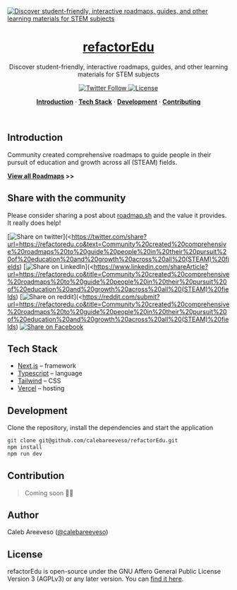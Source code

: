 <a href="https://refactoredu.co">
  <img alt="Discover student-friendly, interactive roadmaps, guides, and other learning materials for STEM subjects" src="https://www.refactoredu.co/static/images/banner.png">
  <h1 align="center">refactorEdu</h1>
</a>

<p align="center">
  Discover student-friendly, interactive roadmaps, guides, and other learning materials for STEM subjects
</p>

<p align="center">
  <a href="https://twitter.com/refactorEdu">
   <img alt="Twitter Follow" src="https://img.shields.io/twitter/follow/refactorEdu?color=F0E704&logo=twitter&style=for-the-badge">
  </a>
  <a href="https://github.com/calebareeveso/refactorEdu/blob/main/LICENSE">
    <img src="https://img.shields.io/github/license/steven-tey/dub?label=license&logo=github&color=F0E704&logoColor=fff&style=for-the-badge" alt="License" />
  </a>
</p>

<p align="center">
  <a href="#introduction"><strong>Introduction</strong></a> ·
  <a href="#tech-stack"><strong>Tech Stack</strong></a> ·
  <a href="#Development"><strong>Development</strong></a> ·
  <a href="#Contribution"><strong>Contributing</strong></a>
</p>
<br/>

## Introduction

Community created comprehensive roadmaps to guide people in their pursuit of education and growth across all (STEAM) fields.

**[View all Roadmaps](https://refactoredu.co) >>**

## Share with the community

Please consider sharing a post about [roadmap.sh](https://refactoredu.co) and the value it provides. It really does help!

[![Share on twitter](https://img.shields.io/badge/share%20on-twitter-03A9F4?logo=twitter&style=for-the-badge&logo=appveyor)](<https://twitter.com/share?url=https://refactoredu.co&text=Community%20created%20comprehensive%20roadmaps%20to%20guide%20people%20in%20their%20pursuit%20of%20education%20and%20growth%20across%20all%20(STEAM)%20fields)
[![Share on LinkedIn](https://img.shields.io/badge/share%20on-linkedin-3949AB?logo=linkedin&style=for-the-badge&logo=appveyor)](<https://www.linkedin.com/shareArticle?url=https://refactoredu.co&title=Community%20created%20comprehensive%20roadmaps%20to%20guide%20people%20in%20their%20pursuit%20of%20education%20and%20growth%20across%20all%20(STEAM)%20fields)
[![Share on reddit](https://img.shields.io/badge/share%20on-reddit-red?logo=reddit&style=for-the-badge&logo=appveyor)](<https://reddit.com/submit?url=https://refactoredu.co&title=Community%20created%20comprehensive%20roadmaps%20to%20guide%20people%20in%20their%20pursuit%20of%20education%20and%20growth%20across%20all%20(STEAM)%20fields)
[![Share on Facebook](https://img.shields.io/badge/share%20on-facebook-1976D2?logo=facebook&style=for-the-badge&logo=appveyor)](https://www.facebook.com/sharer/sharer.php?u=https://refactoredu.co)

## Tech Stack

- [Next.js](https://nextjs.org/) – framework
- [Typescript](https://www.typescriptlang.org/) – language
- [Tailwind](https://tailwindcss.com/) – CSS
- [Vercel](https://vercel.com/) – hosting

## Development

Clone the repository, install the dependencies and start the application

```bash
git clone git@github.com/calebareeveso/refactorEdu.git
npm install
npm run dev
```

## Contribution

> Coming soon 🤝🏾

## Author

Caleb Areeveso ([@calebareeveso](https://twitter.com/calebareeveso))

## License

refactorEdu is open-source under the GNU Affero General Public License Version 3 (AGPLv3) or any later version. You can [find it here](https://github.com/calebareeveso/refactorEdu/blob/main/LICENSE.md).
